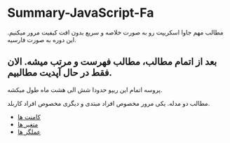 # Summary-JavaScript-Fa
مطالب مهم جاوا اسکریپت رو به صورت خلاصه و سریع بدون افت کیفیت مرور میکنیم. این دوره به صورت فارسیه.

## **بعد از اتمام مطالب، مطالب فهرست و مرتب میشه. الان فقط در حال آپدیت مطالبیم.**

پروسه اتمام این ریپو حدودا شش الی هشت ماه طول میکشه.

مطالب دو مدله. یکی مرور مخصوص افراد مبتدی و دیگری مخصوص افراد کاربلد.

  - [کامنت ها](Comments.md)
  - [متغیر ها](Variables.md)
  - [عملگر ها](Operators.md)
